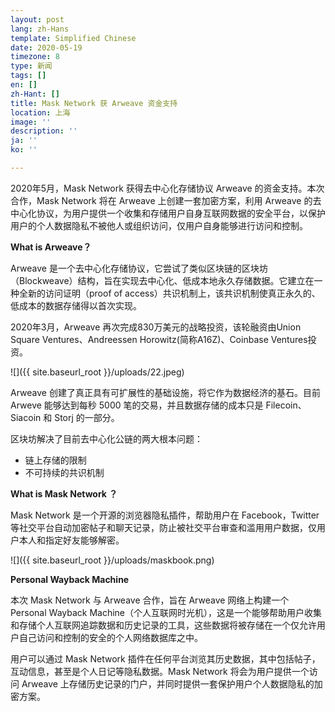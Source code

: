 ```yaml
---
layout: post
lang: zh-Hans
template: Simplified Chinese
date: 2020-05-19
timezone: 8
type: 新闻
tags: []
en: []
zh-Hant: []
title: Mask Network 获 Arweave 资金支持
location: 上海
image: ''
description: ''
ja: ''
ko: ''

---
```

2020年5月，Mask Network 获得去中心化存储协议 Arweave 的资金支持。本次合作，Mask Network 将在 Arweave 上创建一套加密方案，利用 Arweave 的去中心化协议，为用户提供一个收集和存储用户自身互联网数据的安全平台，以保护用户的个人数据隐私不被他人或组织访问，仅用户自身能够进行访问和控制。

**What is Arweave？**

Arweave 是一个去中心化存储协议，它尝试了类似区块链的区块坊（Blockweave）结构，旨在实现去中心化、低成本地永久存储数据。它建立在一种全新的访问证明（proof of access）共识机制上，该共识机制使真正永久的、低成本的数据存储得以首次实现。

2020年3月，Arweave 再次完成830万美元的战略投资，该轮融资由Union Square Ventures、Andreessen Horowitz(简称A16Z)、Coinbase Ventures投资。

![]({{ site.baseurl_root }}/uploads/22.jpeg)

Arweave 创建了真正具有可扩展性的基础设施，将它作为数据经济的基石。目前 Arweve 能够达到每秒 5000 笔的交易，并且数据存储的成本只是 Filecoin、Siacoin 和 Storj 的一部分。

区块坊解决了目前去中心化公链的两大根本问题：

* 链上存储的限制
* 不可持续的共识机制

**What is Mask Network ？**

Mask Network 是一个开源的浏览器隐私插件，帮助用户在 Facebook，Twitter 等社交平台自动加密帖子和聊天记录，防止被社交平台审查和滥用用户数据，仅用户本人和指定好友能够解密。

![]({{ site.baseurl_root }}/uploads/maskbook.png)

**Personal Wayback Machine**

本次 Mask Network 与 Arweave 合作，旨在 Arweave 网络上构建一个 Personal Wayback Machine（个人互联网时光机），这是一个能够帮助用户收集和存储个人互联网追踪数据和历史记录的工具，这些数据将被存储在一个仅允许用户自己访问和控制的安全的个人网络数据库之中。

用户可以通过 Mask Network 插件在任何平台浏览其历史数据，其中包括帖子，互动信息，甚至是个人日记等隐私数据。Mask Network 将会为用户提供一个访问 Arweave 上存储历史记录的门户，并同时提供一套保护用户个人数据隐私的加密方案。